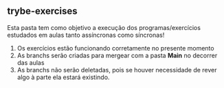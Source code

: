 ## trybe-exercises

Esta pasta tem como objetivo a execução dos programas/exercícios estudados em aulas tanto assíncronas como síncronas!

1. Os exercícios estão funcionando corretamente no presente momento
2. As branchs serão criadas para mergear com a pasta **Main** no decorrer das aulas
3. As branchs não serão deletadas, pois se houver necessidade de rever algo à parte ela estará existindo.